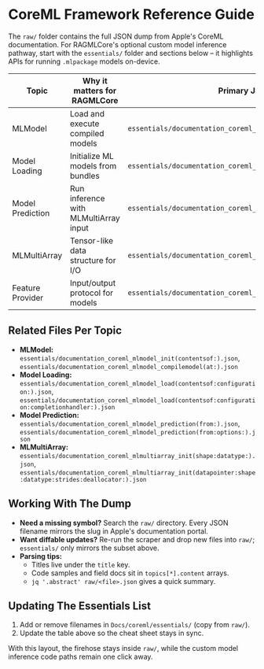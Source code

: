 # CoreML Framework Reference Guide

The `raw/` folder contains the full JSON dump from Apple's CoreML documentation. For RAGMLCore's optional custom model inference pathway, start with the `essentials/` folder and sections below – it highlights APIs for running `.mlpackage` models on-device.

| Topic | Why it matters for RAGMLCore | Primary JSON file |
| --- | --- | --- |
| MLModel | Load and execute compiled models | `essentials/documentation_coreml_mlmodel.json` |
| Model Loading | Initialize ML models from bundles | `essentials/documentation_coreml_mlmodel_init(contentsof:).json` |
| Model Prediction | Run inference with MLMultiArray input | `essentials/documentation_coreml_mlmodel_prediction(from:).json` |
| MLMultiArray | Tensor-like data structure for I/O | `essentials/documentation_coreml_mlmultiarray.json` |
| Feature Provider | Input/output protocol for models | `essentials/documentation_coreml_mlfeatureprovider.json` |

## Related Files Per Topic

- **MLModel:** `essentials/documentation_coreml_mlmodel_init(contentsof:).json`, `essentials/documentation_coreml_mlmodel_compilemodel(at:).json`
- **Model Loading:** `essentials/documentation_coreml_mlmodel_load(contentsof:configuration:).json`, `essentials/documentation_coreml_mlmodel_load(contentsof:configuration:completionhandler:).json`
- **Model Prediction:** `essentials/documentation_coreml_mlmodel_prediction(from:).json`, `essentials/documentation_coreml_mlmodel_prediction(from:options:).json`
- **MLMultiArray:** `essentials/documentation_coreml_mlmultiarray_init(shape:datatype:).json`, `essentials/documentation_coreml_mlmultiarray_init(datapointer:shape:datatype:strides:deallocator:).json`

## Working With The Dump

- **Need a missing symbol?** Search the `raw/` directory. Every JSON filename mirrors the slug in Apple's documentation portal.
- **Want diffable updates?** Re-run the scraper and drop new files into `raw/`; `essentials/` only mirrors the subset above.
- **Parsing tips:**
  - Titles live under the `title` key.
  - Code samples and field docs sit in `topics[*].content` arrays.
  - `jq '.abstract' raw/<file>.json` gives a quick summary.

## Updating The Essentials List

1. Add or remove filenames in `Docs/coreml/essentials/` (copy from `raw/`).
2. Update the table above so the cheat sheet stays in sync.

With this layout, the firehose stays inside `raw/`, while the custom model inference code paths remain one click away.
